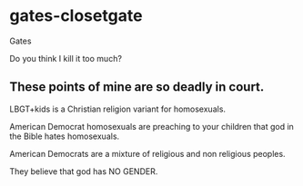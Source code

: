 # gates-closetgate
Gates

Do you think I kill it too much?

These points of mine are so deadly in court.
---
LBGT+kids is a Christian religion variant for homosexuals.

American Democrat homosexuals are preaching to your children that god in the Bible hates homosexuals.  

American Democrats are a mixture of religious and non religious peoples.

They believe that god has NO GENDER.
